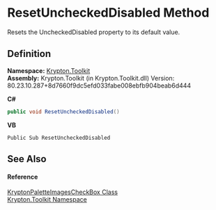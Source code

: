 # ResetUncheckedDisabled Method


Resets the UncheckedDisabled property to its default value.



## Definition
**Namespace:** <a href="79d2eac2-21f4-54ff-7552-b20c33c30600.md">Krypton.Toolkit</a>  
**Assembly:** Krypton.Toolkit (in Krypton.Toolkit.dll) Version: 80.23.10.287+8d7660f9dc5efd033fabe008ebfb904beab6d444

**C#**
``` C#
public void ResetUncheckedDisabled()
```
**VB**
``` VB
Public Sub ResetUncheckedDisabled
```



## See Also


#### Reference
<a href="f1c5df51-9954-07a2-a620-61b824192b51.md">KryptonPaletteImagesCheckBox Class</a>  
<a href="79d2eac2-21f4-54ff-7552-b20c33c30600.md">Krypton.Toolkit Namespace</a>  
